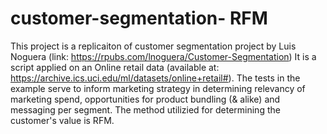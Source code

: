 # customer-segmentation- RFM

This project is a replicaiton of customer segmentation project by Luis Noguera (link: https://rpubs.com/lnoguera/Customer-Segmentation) 
It is a script applied on an Online retail data (available at: https://archive.ics.uci.edu/ml/datasets/online+retail#). The tests in the example 
serve to inform marketing strategy in determining relevancy of marketing spend, opportunities for product bundling (& alike) and messaging per segment. 
The method utilizied for determining the customer's value is RFM.
